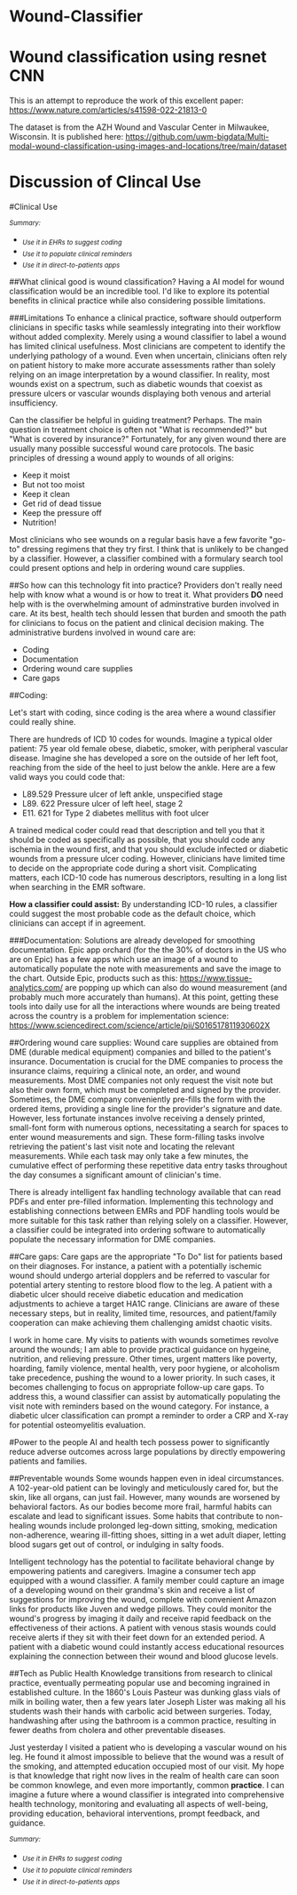 # Wound-Classifier


# Wound classification using resnet CNN

This is an attempt to reproduce the work of this excellent paper: https://www.nature.com/articles/s41598-022-21813-0

The dataset is from the AZH Wound and Vascular Center in Milwaukee, Wisconsin. It is published here: https://github.com/uwm-bigdata/Multi-modal-wound-classification-using-images-and-locations/tree/main/dataset

# Discussion of Clincal Use
<a id='clincal'></a>
#Clinical Use

<sub>*Summary:*<sub>
- <sub>*Use it in EHRs to suggest coding*<sub>
- <sub>*Use it to populate clinical reminders*<sub>
- <sub>*Use it in direct-to-patients apps* <sub>





##What clinical good is wound classification? 
Having a AI model for wound classification would be an incredible tool. I'd like to explore its potential benefits in clinical practice while also considering possible limitations.

###Limitations
To enhance a clinical practice, software should outperform clinicians in specific tasks while seamlessly integrating into their workflow without added complexity.
Merely using a wound classifier to label a wound has limited clinical usefulness. Most clinicians are competent to identify the underlying pathology of a wound. Even when uncertain, clinicians often rely on patient history to make more accurate assessments rather than solely relying on an image interpretation by a wound classifier. In reality, most wounds exist on a spectrum, such as diabetic wounds that coexist as pressure ulcers or vascular wounds displaying both venous and arterial insufficiency.

Can the classifier be helpful in guiding treatment?  Perhaps. The main question in treatment choice is often not "What is recommended?" but "What is covered by insurance?"  Fortunately, for any given wound there are usually many possible successful wound care protocols.  The basic principles of dressing a wound apply to wounds of all origins:
- Keep it moist
- But not too moist
- Keep it clean  
- Get rid of dead tissue
- Keep the pressure off
- Nutrition!

Most clinicians who see wounds on a regular basis have a few favorite "go-to" dressing regimens that they try first.  I think that is unlikely to be changed by a classifier.  However, a classifier combined with a formulary search tool could present options and help in ordering wound care supplies. 

##So how can this technology fit into practice?
Providers don't really need help with know what a wound is or how to treat it. 
What providers **DO** need help with is the overwhelming amount of adminstrative burden involved in care.  At its best, health tech should lessen that burden and smooth the path for clinicians to focus on the patient and clinical decision making.  The administrative burdens involved in wound care are:
- Coding
- Documentation
- Ordering wound care supplies
- Care gaps


##Coding: 

Let's start with coding, since coding is the area where a wound classifier could really shine. 

There are hundreds of ICD 10 codes for wounds.  Imagine a typical older patient: 75 year old female obese, diabetic, smoker, with peripheral vascular disease.  Imagine she has developed a sore on the outside of her left foot, reaching from the side of the heel to just below the ankle.   Here are a few valid ways you could code that:
- L89.529 Pressure ulcer of left ankle, unspecified stage
- L89. 622 Pressure ulcer of left heel, stage 2 
- E11. 621 for Type 2 diabetes mellitus with foot ulcer 

A trained medical coder could read that description and tell you that it should be coded as specifically as possible, that you should code any ischemia in the wound first, and that you should exclude infected or diabetic wounds from a pressure ulcer coding.  However, clinicians have limited time to decide on the appropriate code during a short visit. Complicating matters, each ICD-10 code has numerous descriptors, resulting in a long list when searching in the EMR software.

**How a classifier could assist:** By understanding ICD-10 rules, a classifier could suggest the most probable code as the default choice, which clinicians can accept if in agreement.



###Documentation: 
Solutions are already developed for smoothing documentation.  Epic app orchard (for the the 30% of doctors in the US who are on Epic) has a few apps which use an image of a wound to automatically populate the note with measurements and save the image to the chart.  Outside Epic, products such as this: https://www.tissue-analytics.com/  are popping up which can also do wound measurement (and probably much more accurately than humans).   At this point, getting these tools into daily use for all the interactions where wounds are being treated across the country is a problem for implementation science:  https://www.sciencedirect.com/science/article/pii/S016517811930602X

 


##Ordering wound care supplies:
Wound care supplies are obtained from DME (durable medical equipment) companies and billed to the patient's insurance. Documentation is crucial for the DME companies to process the insurance claims, requiring a clinical note, an order, and wound measurements. Most DME companies not only request the visit note but also their own form, which must be completed and signed by the provider. Sometimes, the DME company conveniently pre-fills the form with the ordered items, providing a single line for the provider's signature and date. However, less fortunate instances involve receiving a densely printed, small-font form with numerous options, necessitating a search for spaces to enter wound measurements and sign. These form-filling tasks involve retrieving the patient's last visit note and locating the relevant measurements. While each task may only take a few minutes, the cumulative effect of performing these repetitive data entry tasks throughout the day consumes a significant amount of clinician's time.

There is already intelligent fax handling technology available that can read PDFs and enter pre-filled information. Implementing this technology and establishing connections between EMRs and PDF handling tools would be more suitable for this task rather than relying solely on a classifier. However, a classifier could be integrated into ordering software to automatically populate the necessary information for DME companies.


##Care gaps: 
Care gaps are the appropriate "To Do" list for patients based on their diagnoses.  For instance, a patient with a potentially ischemic wound should undergo arterial dopplers and be referred to vascular for potential artery stenting to restore blood flow to the leg. A patient with a diabetic ulcer should receive diabetic education and medication adjustments to achieve a target HA1C range. Clinicians are aware of these necessary steps, but in reality, limited time, resources, and patient/family cooperation can make achieving them challenging amidst chaotic visits.


I work in home care.  My visits to patients with wounds sometimes revolve around the wounds; I am able to provide practical guidance on hygeine, nutrition, and relieving pressure. Other times, urgent matters like poverty, hoarding, family violence, mental health, very poor hygiene, or alcoholism take precedence, pushing the wound to a lower priority. In such cases, it becomes challenging to focus on appropriate follow-up care gaps. To address this, a wound classifier can assist by automatically populating the visit note with reminders based on the wound category. For instance, a diabetic ulcer classification can prompt a reminder to order a CRP and X-ray for potential osteomyelitis evaluation.



#Power to the people
AI and health tech possess power to significantly reduce adverse outcomes across large populations by directly empowering patients and families. 

##Preventable wounds 
Some wounds happen even in ideal circumstances.  A 102-year-old patient can be lovingly and meticulously cared for, but the skin, like all organs, can just fail.   However, many wounds are worsened by behavioral factors.  As our bodies become more frail, harmful habits can escalate and lead to significant issues. Some habits that contribute to non-healing wounds include prolonged leg-down sitting, smoking, medication non-adherence, wearing ill-fitting shoes, sitting in a wet adult diaper, letting blood sugars get out of control, or indulging in salty foods.   


Intelligent technology has the potential to facilitate behavioral change by empowering patients and caregivers. Imagine a consumer tech app equipped with a wound classifier. A family member could capture an image of a developing wound on their grandma's skin and receive a list of suggestions for improving the wound, complete with convenient Amazon links for products like Juven and wedge pillows. They could monitor the wound's progress by imaging it daily and receive rapid feedback on the effectiveness of their actions. A patient with venous stasis wounds could receive alerts if they sit with their feet down for an extended period. A patient with a diabetic wound could instantly access educational resources explaining the connection between their wound and blood glucose levels.

##Tech as Public Health 
Knowledge transitions from research to clinical practice, eventually permeating popular use and becoming ingrained in established culture.   In the 1860's Louis Pasteur was dunking glass vials of milk in boiling water, then a few years later Joseph Lister was making all his students wash their hands with carbolic acid between surgeries.  Today, handwashing after using the bathroom is a common practice, resulting in fewer deaths from cholera and other preventable diseases.


Just yesterday I visited a patient who is developing a vascular wound on his leg.  He found it almost impossible to believe that the wound was a result of the smoking, and attempted education occupied most of our visit.  My hope is that knowledge that right now lives in the realm of health care can soon be common knowlege, and even more importantly, common **practice**. 
I can imagine a future where a wound classifier is integrated into comprehensive health technology, monitoring and evaluating all aspects of well-being, providing education, behavioral interventions, prompt feedback, and guidance. 


<sub>*Summary:*<sub>
- <sub>*Use it in EHRs to suggest coding*<sub>
- <sub>*Use it to populate clinical reminders*<sub>
- <sub>*Use it in direct-to-patients apps* <sub>






